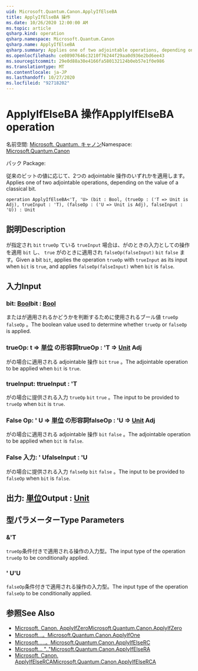 ```yaml
---
uid: Microsoft.Quantum.Canon.ApplyIfElseBA
title: ApplyIfElseBA 操作
ms.date: 10/26/2020 12:00:00 AM
ms.topic: article
qsharp.kind: operation
qsharp.namespace: Microsoft.Quantum.Canon
qsharp.name: ApplyIfElseBA
qsharp.summary: Applies one of two adjointable operations, depending on the value of a classical bit.
ms.openlocfilehash: ce08907646c3210f76244f29aa0d936e2bd6ee43
ms.sourcegitcommit: 29e0d88a30e4166fa580132124b0eb57e1f0e986
ms.translationtype: MT
ms.contentlocale: ja-JP
ms.lasthandoff: 10/27/2020
ms.locfileid: "92718202"
---
```

# <a name="applyifelseba-operation"></a><span data-ttu-id="b7085-102">ApplyIfElseBA 操作</span><span class="sxs-lookup"><span data-stu-id="b7085-102">ApplyIfElseBA operation</span></span>

<span data-ttu-id="b7085-103">名前空間: [Microsoft. Quantum. キャノン](xref:Microsoft.Quantum.Canon)</span><span class="sxs-lookup"><span data-stu-id="b7085-103">Namespace: [Microsoft.Quantum.Canon](xref:Microsoft.Quantum.Canon)</span></span>

<span data-ttu-id="b7085-104">パック [](https://nuget.org/packages/)</span><span class="sxs-lookup"><span data-stu-id="b7085-104">Package: [](https://nuget.org/packages/)</span></span>


<span data-ttu-id="b7085-105">従来のビットの値に応じて、2つの adjointable 操作のいずれかを適用します。</span><span class="sxs-lookup"><span data-stu-id="b7085-105">Applies one of two adjointable operations, depending on the value of a classical bit.</span></span>

```qsharp
operation ApplyIfElseBA<'T, 'U> (bit : Bool, (trueOp : ('T => Unit is Adj), trueInput : 'T), (falseOp : ('U => Unit is Adj), falseInput : 'U)) : Unit
```


## <a name="description"></a><span data-ttu-id="b7085-106">説明</span><span class="sxs-lookup"><span data-stu-id="b7085-106">Description</span></span>

<span data-ttu-id="b7085-107">が指定され `bit` `trueOp` ている `trueInput` 場合は、がのときの入力としての操作を適用 `bit` し、 `true` がのときに適用され `falseOp(falseInput)` `bit` `false` ます。</span><span class="sxs-lookup"><span data-stu-id="b7085-107">Given a bit `bit`, applies the operation `trueOp` with `trueInput` as its input when `bit` is `true`, and applies `falseOp(falseInput)` when `bit` is `false`.</span></span>

## <a name="input"></a><span data-ttu-id="b7085-108">入力</span><span class="sxs-lookup"><span data-stu-id="b7085-108">Input</span></span>

### <a name="bit--bool"></a><span data-ttu-id="b7085-109">bit: [Bool](xref:microsoft.quantum.lang-ref.bool)</span><span class="sxs-lookup"><span data-stu-id="b7085-109">bit : [Bool](xref:microsoft.quantum.lang-ref.bool)</span></span>

<span data-ttu-id="b7085-110">またはが適用されるかどうかを判断するために使用されるブール値 `trueOp` `falseOp` 。</span><span class="sxs-lookup"><span data-stu-id="b7085-110">The boolean value used to determine whether `trueOp` or `falseOp` is applied.</span></span>


### <a name="trueop--t--unit-adj"></a><span data-ttu-id="b7085-111">trueOp: t => [単位](xref:microsoft.quantum.lang-ref.unit) の形容詞</span><span class="sxs-lookup"><span data-stu-id="b7085-111">trueOp : 'T => [Unit](xref:microsoft.quantum.lang-ref.unit) Adj</span></span>

<span data-ttu-id="b7085-112">がの場合に適用される adjointable 操作 `bit` `true` 。</span><span class="sxs-lookup"><span data-stu-id="b7085-112">The adjointable operation to be applied when `bit` is `true`.</span></span>


### <a name="trueinput--t"></a><span data-ttu-id="b7085-113">trueInput: t</span><span class="sxs-lookup"><span data-stu-id="b7085-113">trueInput : 'T</span></span>

<span data-ttu-id="b7085-114">がの場合に提供される入力 `trueOp` `bit` `true` 。</span><span class="sxs-lookup"><span data-stu-id="b7085-114">The input to be provided to `trueOp` when `bit` is `true`.</span></span>


### <a name="falseop--u--unit-adj"></a><span data-ttu-id="b7085-115">False Op: ' U => [単位](xref:microsoft.quantum.lang-ref.unit) の形容詞</span><span class="sxs-lookup"><span data-stu-id="b7085-115">falseOp : 'U => [Unit](xref:microsoft.quantum.lang-ref.unit) Adj</span></span>

<span data-ttu-id="b7085-116">がの場合に適用される adjointable 操作 `bit` `false` 。</span><span class="sxs-lookup"><span data-stu-id="b7085-116">The adjointable operation to be applied when `bit` is `false`.</span></span>


### <a name="falseinput--u"></a><span data-ttu-id="b7085-117">False 入力: ' U</span><span class="sxs-lookup"><span data-stu-id="b7085-117">falseInput : 'U</span></span>

<span data-ttu-id="b7085-118">がの場合に提供される入力 `falseOp` `bit` `false` 。</span><span class="sxs-lookup"><span data-stu-id="b7085-118">The input to be provided to `falseOp` when `bit` is `false`.</span></span>



## <a name="output--unit"></a><span data-ttu-id="b7085-119">出力: [単位](xref:microsoft.quantum.lang-ref.unit)</span><span class="sxs-lookup"><span data-stu-id="b7085-119">Output : [Unit](xref:microsoft.quantum.lang-ref.unit)</span></span>



## <a name="type-parameters"></a><span data-ttu-id="b7085-120">型パラメーター</span><span class="sxs-lookup"><span data-stu-id="b7085-120">Type Parameters</span></span>

### <a name="t"></a><span data-ttu-id="b7085-121">&</span><span class="sxs-lookup"><span data-stu-id="b7085-121">'T</span></span>

<span data-ttu-id="b7085-122">`trueOp`条件付きで適用される操作の入力型。</span><span class="sxs-lookup"><span data-stu-id="b7085-122">The input type of the operation `trueOp` to be conditionally applied.</span></span>
### <a name="u"></a><span data-ttu-id="b7085-123">' U</span><span class="sxs-lookup"><span data-stu-id="b7085-123">'U</span></span>

<span data-ttu-id="b7085-124">`falseOp`条件付きで適用される操作の入力型。</span><span class="sxs-lookup"><span data-stu-id="b7085-124">The input type of the operation `falseOp` to be conditionally applied.</span></span>

## <a name="see-also"></a><span data-ttu-id="b7085-125">参照</span><span class="sxs-lookup"><span data-stu-id="b7085-125">See Also</span></span>

- [<span data-ttu-id="b7085-126">Microsoft. Canon. ApplyIfZero</span><span class="sxs-lookup"><span data-stu-id="b7085-126">Microsoft.Quantum.Canon.ApplyIfZero</span></span>](xref:Microsoft.Quantum.Canon.ApplyIfZero)
- [<span data-ttu-id="b7085-127">Microsoft...。</span><span class="sxs-lookup"><span data-stu-id="b7085-127">Microsoft.Quantum.Canon.ApplyIfOne</span></span>](xref:Microsoft.Quantum.Canon.ApplyIfOne)
- [<span data-ttu-id="b7085-128">Microsoft.....。</span><span class="sxs-lookup"><span data-stu-id="b7085-128">Microsoft.Quantum.Canon.ApplyIfElseRC</span></span>](xref:Microsoft.Quantum.Canon.ApplyIfElseRC)
- [<span data-ttu-id="b7085-129">Microsoft... ".."</span><span class="sxs-lookup"><span data-stu-id="b7085-129">Microsoft.Quantum.Canon.ApplyIfElseRA</span></span>](xref:Microsoft.Quantum.Canon.ApplyIfElseRA)
- [<span data-ttu-id="b7085-130">Microsoft. Canon. ApplyIfElseRCA</span><span class="sxs-lookup"><span data-stu-id="b7085-130">Microsoft.Quantum.Canon.ApplyIfElseRCA</span></span>](xref:Microsoft.Quantum.Canon.ApplyIfElseRCA)
